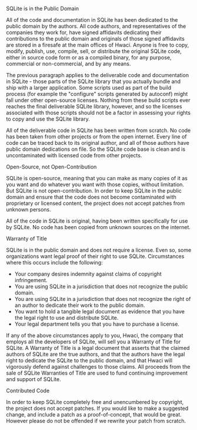 SQLite is in the Public Domain

All of the code and documentation in SQLite has been dedicated to the public domain by the authors. All code authors, and representatives of the companies they work for, have signed affidavits dedicating their contributions to the public domain and originals of those signed affidavits are stored in a firesafe at the main offices of Hwaci. Anyone is free to copy, modify, publish, use, compile, sell, or distribute the original SQLite code, either in source code form or as a compiled binary, for any purpose, commercial or non-commercial, and by any means.

The previous paragraph applies to the deliverable code and documentation in SQLite - those parts of the SQLite library that you actually bundle and ship with a larger application. Some scripts used as part of the build process (for example the "configure" scripts generated by autoconf) might fall under other open-source licenses. Nothing from these build scripts ever reaches the final deliverable SQLite library, however, and so the licenses associated with those scripts should not be a factor in assessing your rights to copy and use the SQLite library.

All of the deliverable code in SQLite has been written from scratch. No code has been taken from other projects or from the open internet. Every line of code can be traced back to its original author, and all of those authors have public domain dedications on file. So the SQLite code base is clean and is uncontaminated with licensed code from other projects.

Open-Source, not Open-Contribution

SQLite is open-source, meaning that you can make as many copies of it as you want and do whatever you want with those copies, without limitation. But SQLite is not open-contribution. In order to keep SQLite in the public domain and ensure that the code does not become contaminated with proprietary or licensed content, the project does not accept patches from unknown persons.

All of the code in SQLite is original, having been written specifically for use by SQLite. No code has been copied from unknown sources on the internet.

Warranty of Title

SQLite is in the public domain and does not require a license. Even so, some organizations want legal proof of their right to use SQLite. Circumstances where this occurs include the following:

- Your company desires indemnity against claims of copyright infringement.
- You are using SQLite in a jurisdiction that does not recognize the public domain.
- You are using SQLite in a jurisdiction that does not recognize the right of an author to dedicate their work to the public domain.
- You want to hold a tangible legal document as evidence that you have the legal right to use and distribute SQLite.
- Your legal department tells you that you have to purchase a license.

If any of the above circumstances apply to you, Hwaci, the company that employs all the developers of SQLite, will sell you a Warranty of Title for SQLite. A Warranty of Title is a legal document that asserts that the claimed authors of SQLite are the true authors, and that the authors have the legal right to dedicate the SQLite to the public domain, and that Hwaci will vigorously defend against challenges to those claims. All proceeds from the sale of SQLite Warranties of Title are used to fund continuing improvement and support of SQLite.

Contributed Code

In order to keep SQLite completely free and unencumbered by copyright, the project does not accept patches. If you would like to make a suggested change, and include a patch as a proof-of-concept, that would be great. However please do not be offended if we rewrite your patch from scratch.
